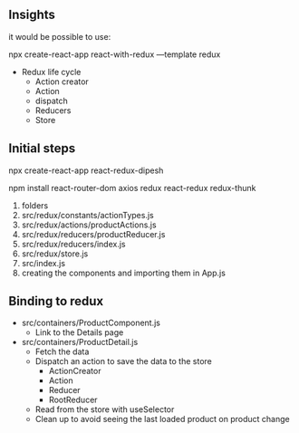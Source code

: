 ## Insights

it would be possible to use:

npx create-react-app react-with-redux —template redux

- Redux life cycle
  - Action creator
  - Action
  - dispatch
  - Reducers
  - Store

## Initial steps

npx create-react-app react-redux-dipesh

npm install react-router-dom axios redux react-redux redux-thunk

1. folders
2. src/redux/constants/actionTypes.js
3. src/redux/actions/productActions.js
4. src/redux/reducers/productReducer.js
5. src/redux/reducers/index.js
6. src/redux/store.js
7. src/index.js
8. creating the components and importing them in App.js

## Binding to redux

- src/containers/ProductComponent.js
  - Link to the Details page
- src/containers/ProductDetail.js
  - Fetch the data
  - Dispatch an action to save the data to the store
    - ActionCreator
    - Action
    - Reducer
    - RootReducer
  - Read from the store with useSelector
  - Clean up to avoid seeing the last loaded product on product change
